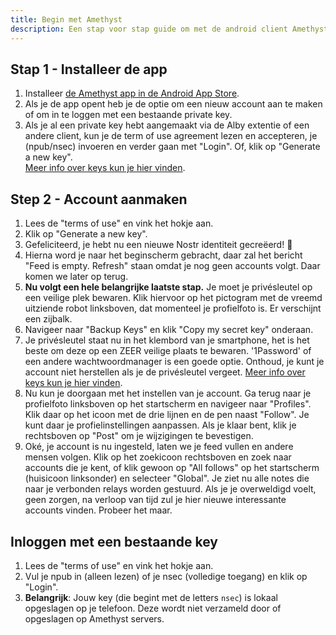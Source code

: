 ```yaml
---
title: Begin met Amethyst
description: Een stap voor stap guide om met de android client Amethyst op Nostr te beginnen.
---
```


## Stap 1 - Installeer de app

1. Installeer [de Amethyst app in de Android App Store](https://play.google.com/store/apps/details?id=com.vitorpamplona.amethyst).
1. Als je de app opent heb je de optie om een nieuw account aan te maken of om in te loggen met een bestaande private key.
1. Als je al een private key hebt aangemaakt via de Alby extentie of een andere client, kun je de term of use agreement lezen en accepteren, je (npub/nsec) invoeren en verder gaan met "Login". Of, klik op "Generate a new key".  
   [Meer info over keys kun je hier vinden](/nl/get-started#understanding-keys).

## Step 2 - Account aanmaken

1. Lees de "terms of use" en vink het hokje aan.
1. Klik op "Generate a new key".
1. Gefeliciteerd, je hebt nu een nieuwe Nostr identiteit gecreëerd! 🤙
1. Hierna word je naar het beginscherm gebracht, daar zal het bericht "Feed is empty. Refresh" staan omdat je nog geen accounts volgt. Daar komen we later op terug.
1. **Nu volgt een hele belangrijke laatste stap.** Je moet je privésleutel op een veilige plek bewaren. Klik hiervoor op het pictogram met de vreemd uitziende robot linksboven, dat momenteel je profielfoto is. Er verschijnt een zijbalk.
1. Navigeer naar "Backup Keys" en klik "Copy my secret key" onderaan.
1. Je privésleutel staat nu in het klembord van je smartphone, het is het beste om deze op een ZEER veilige plaats te bewaren. '1Password' of een andere wachtwoordmanager is een goede optie. Onthoud, je kunt je account niet herstellen als je de privésleutel vergeet. [Meer info over keys kun je hier vinden](/nl/get-started#understanding-keys).
1. Nu kun je doorgaan met het instellen van je account. Ga terug naar je profielfoto linksboven op het startscherm en navigeer naar "Profiles". Klik daar op het icoon met de drie lijnen en de pen naast "Follow". Je kunt daar je profielinstellingen aanpassen. Als je klaar bent, klik je rechtsboven op "Post" om je wijzigingen te bevestigen.
1. Oké, je account is nu ingesteld, laten we je feed vullen en andere mensen volgen. Klik op het zoekicoon rechtsboven en zoek naar accounts die je kent, of klik gewoon op "All follows" op het startscherm (huisicoon linksonder) en selecteer "Global". Je ziet nu alle notes die naar je verbonden relays worden gestuurd. Als je je overweldigd voelt, geen zorgen, na verloop van tijd zul je hier nieuwe interessante accounts vinden. Probeer het maar.

## Inloggen met een bestaande key

1. Lees de "terms of use" en vink het hokje aan.
1. Vul je npub in (alleen lezen) of je nsec (volledige toegang) en klik op "Login".
1. **Belangrijk**: Jouw key (die begint met de letters `nsec`) is lokaal opgeslagen op je telefoon. Deze wordt niet verzameld door of opgeslagen op Amethyst servers.
